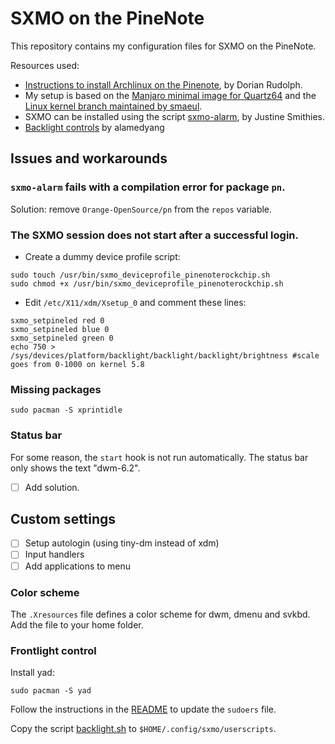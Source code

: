 SXMO on the PineNote
====================

This repository contains my configuration files for SXMO on the PineNote.

Resources used:

* [Instructions to install Archlinux on the Pinenote](https://github.com/DorianRudolph/pinenotes), by Dorian Rudolph.
* My setup is based on the [Manjaro minimal image for Quartz64](https://github.com/manjaro-arm/quartz64-bsp-images/releases) and the [Linux kernel branch maintained by smaeul](https://github.com/smaeul/linux/tree/rk356x-ebc-dev).
* SXMO can be installed using the script [sxmo-alarm](https://github.com/justinesmithies/sxmo-alarm), by Justine Smithies.
* [Backlight controls](https://github.com/alamedyang/pinenote-backlights) by alamedyang

Issues and workarounds
----------------------

### `sxmo-alarm` fails with a compilation error for package `pn`.

Solution: remove `Orange-OpenSource/pn` from the `repos` variable.

### The SXMO session does not start after a successful login.

* Create a dummy device profile script:

```
sudo touch /usr/bin/sxmo_deviceprofile_pinenoterockchip.sh
sudo chmod +x /usr/bin/sxmo_deviceprofile_pinenoterockchip.sh
```

* Edit `/etc/X11/xdm/Xsetup_0` and comment these lines:

```
sxmo_setpineled red 0
sxmo_setpineled blue 0
sxmo_setpineled green 0
echo 750 > /sys/devices/platform/backlight/backlight/backlight/brightness #scale goes from 0-1000 on kernel 5.8
```

### Missing packages

```
sudo pacman -S xprintidle
```

### Status bar

For some reason, the `start` hook is not run automatically.
The status bar only shows the text "dwm-6.2".

- [ ] Add solution.

Custom settings
---------------

- [ ] Setup autologin (using tiny-dm instead of xdm)
- [ ] Input handlers
- [ ] Add applications to menu

### Color scheme

The `.Xresources` file defines a color scheme for dwm, dmenu and svkbd.
Add the file to your home folder.

### Frontlight control

Install yad:

```
sudo pacman -S yad
```

Follow the instructions in the [README](https://github.com/alamedyang/pinenote-backlights/blob/main/README.md) to update the `sudoers` file.

Copy the script [backlight.sh](https://github.com/alamedyang/pinenote-backlights/blob/main/backlight.sh)
to `$HOME/.config/sxmo/userscripts`.
